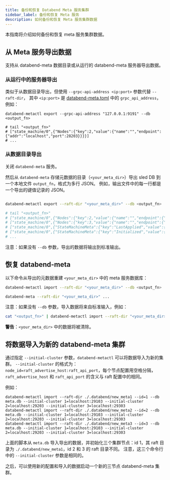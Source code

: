 ```yaml
---
title: 备份和恢复 Databend Meta 服务集群
sidebar_label: 备份和恢复 Meta 服务
description: 如何备份和恢复 Meta 服务集群数据
---
```


本指南将介绍如何备份和恢复 meta 服务集群数据。

## 从 Meta 服务导出数据

支持从 databend-meta 数据目录或从运行的 databend-meta 服务器导出数据。

### 从运行中的服务器导出

类似于从数据目录导出，但使用 `--grpc-api-address <ip:port>` 参数代替 `--raft-dir`，
其中 `<ip:port>` 是 [databend-meta.toml](https://github.com/datafuselabs/databend/blob/main/scripts/distribution/configs/databend-meta.toml) 中的 `grpc_api_address`，例如：

```shell
databend-metactl export --grpc-api-address "127.0.0.1:9191" --db <output_fn>

# tail "<output_fn>"
# ["state_machine/0",{"Nodes":{"key":2,"value":{"name":"","endpoint":{"addr":"localhost","port":28203}}}}]
# ...
```

### 从数据目录导出

关闭 `databend-meta` 服务。

然后从 `databend-meta` 存储元数据的目录（`<your_meta_dir>`）导出 sled DB 到一个本地文件 `output_fn`，格式为多行 JSON。
例如，输出文件中的每一行都是一个导出的键值记录的 JSON。

```sh

databend-metactl export --raft-dir "<your_meta_dir>" --db <output_fn>

# tail "<output_fn>"
# ["state_machine/0",{"Nodes":{"key":2,"value":{"name":"","endpoint":{"addr":"localhost","port":28203}}}}]
# ["state_machine/0",{"Nodes":{"key":3,"value":{"name":"","endpoint":{"addr":"localhost","port":28303}}}}]
# ["state_machine/0",{"StateMachineMeta":{"key":"LastApplied","value":{"LogId":{"term":1,"index":378}}}}]
# ["state_machine/0",{"StateMachineMeta":{"key":"Initialized","value":{"Bool":true}}}]
# ...
```

注意：如果没有 `--db` 参数，导出的数据将输出到标准输出。

## 恢复 databend-meta

以下命令从导出的元数据重建 `<your_meta_dir>` 中的 meta 服务数据库：

```sh
databend-metactl import --raft-dir "<your_meta_dir>" --db <output_fn>

databend-meta --raft-dir "<your_meta_dir>" ...
```

注意：如果没有 `--db` 参数，导入数据将来自标准输入，例如：

```sh
cat "<output_fn>" | databend-metactl import --raft-dir "<your_meta_dir>"
```

**警告**：`<your_meta_dir>` 中的数据将被清除。

## 将数据导入为新的 databend-meta 集群

通过指定 `--initial-cluster` 参数，`databend-metactl` 可以将数据导入为新的集群。
`--initial-cluster` 的格式为：`node_id=raft_advertise_host:raft_api_port`，每个节点配置用空格分隔，`raft_advertise_host` 和 `raft_api_port` 的含义与 raft 配置中的相同。

例如：

```
databend-metactl import --raft-dir ./.databend/new_meta1 --id=1 --db meta.db --initial-cluster 1=localhost:29103 --initial-cluster 2=localhost:29203 --initial-cluster 3=localhost:29303
databend-metactl import --raft-dir ./.databend/new_meta2 --id=2 --db meta.db --initial-cluster 1=localhost:29103 --initial-cluster 2=localhost:29203 --initial-cluster 3=localhost:29303
databend-metactl import --raft-dir ./.databend/new_meta3 --id=3 --db meta.db --initial-cluster 1=localhost:29103 --initial-cluster 2=localhost:29203 --initial-cluster 3=localhost:29303
```

上面的脚本从 `meta.db` 导入导出的数据，并初始化三个集群节点：id 1，其 raft 目录为 `./.databend/new_meta1`，id 2 和 3 的 raft 目录不同。
注意，这三个命令行中的 `--initial-cluster` 参数是相同的。

之后，可以使用新的配置和导入的数据启动一个新的三节点 databend-meta 集群。